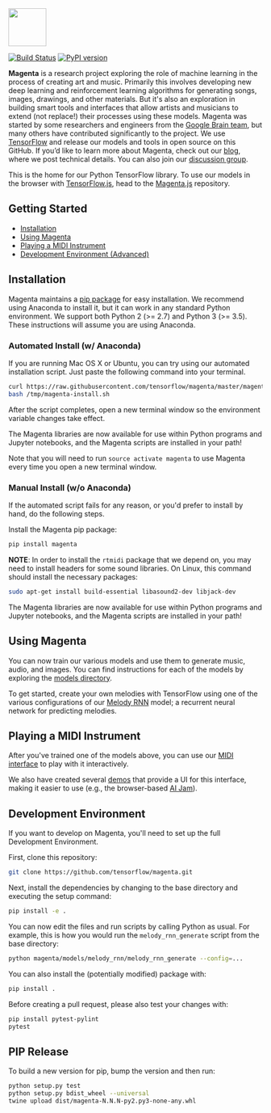 
<img src="magenta-logo-bg.png" height="75">

[![Build Status](https://travis-ci.org/tensorflow/magenta.svg?branch=master)](https://travis-ci.org/tensorflow/magenta)
 [![PyPI version](https://badge.fury.io/py/magenta.svg)](https://badge.fury.io/py/magenta)

**Magenta** is a research project exploring the role of machine learning
in the process of creating art and music.  Primarily this
involves developing new deep learning and reinforcement learning
algorithms for generating songs, images, drawings, and other materials. But it's also
an exploration in building smart tools and interfaces that allow
artists and musicians to extend (not replace!) their processes using
these models.  Magenta was started by some researchers and engineers
from the [Google Brain team](https://research.google.com/teams/brain/),
but many others have contributed significantly to the project. We use
[TensorFlow](https://www.tensorflow.org) and release our models and
tools in open source on this GitHub.  If you’d like to learn more
about Magenta, check out our [blog](https://magenta.tensorflow.org),
where we post technical details.  You can also join our [discussion
group](https://groups.google.com/a/tensorflow.org/forum/#!forum/magenta-discuss).

This is the home for our Python TensorFlow library. To use our models in the browser with [TensorFlow.js](https://js.tensorflow.org/), head to the [Magenta.js](https://github.com/tensorflow/magenta-js) repository.

## Getting Started

* [Installation](#installation)
* [Using Magenta](#using-magenta)
* [Playing a MIDI Instrument](#playing-a-midi-instrument)
* [Development Environment (Advanced)](#development-environment)

## Installation

Magenta maintains a [pip package](https://pypi.python.org/pypi/magenta) for easy
installation. We recommend using Anaconda to install it, but it can work in any
standard Python environment. We support both Python 2 (>= 2.7) and Python 3 (>= 3.5).
These instructions will assume you are using Anaconda.

### Automated Install (w/ Anaconda)

If you are running Mac OS X or Ubuntu, you can try using our automated
installation script. Just paste the following command into your terminal.

```bash
curl https://raw.githubusercontent.com/tensorflow/magenta/master/magenta/tools/magenta-install.sh > /tmp/magenta-install.sh
bash /tmp/magenta-install.sh
```

After the script completes, open a new terminal window so the environment
variable changes take effect.

The Magenta libraries are now available for use within Python programs and
Jupyter notebooks, and the Magenta scripts are installed in your path!

Note that you will need to run `source activate magenta` to use Magenta every
time you open a new terminal window.

### Manual Install (w/o Anaconda)

If the automated script fails for any reason, or you'd prefer to install by
hand, do the following steps.

Install the Magenta pip package:

```bash
pip install magenta
```

**NOTE**: In order to install the `rtmidi` package that we depend on, you may need to install headers for some sound libraries. On Linux, this command should install the necessary packages:

```bash
sudo apt-get install build-essential libasound2-dev libjack-dev
```

The Magenta libraries are now available for use within Python programs and
Jupyter notebooks, and the Magenta scripts are installed in your path!

## Using Magenta

You can now train our various models and use them to generate music, audio, and images. You can
find instructions for each of the models by exploring the [models directory](magenta/models).

To get started, create your own melodies with TensorFlow using one of the various configurations of our [Melody RNN](magenta/models/melody_rnn) model; a recurrent neural network for predicting melodies.

## Playing a MIDI Instrument

After you've trained one of the models above, you can use our [MIDI interface](magenta/interfaces/midi) to play with it interactively.

We also have created several [demos](https://github.com/tensorflow/magenta-demos) that provide a UI for this interface, making it easier to use (e.g., the browser-based [AI Jam](https://github.com/tensorflow/magenta-demos/tree/master/ai-jam-js)).

## Development Environment
If you want to develop on Magenta, you'll need to set up the full Development Environment.

First, clone this repository:

```bash
git clone https://github.com/tensorflow/magenta.git
```

Next, install the dependencies by changing to the base directory and executing the setup command:

```bash
pip install -e .
```

You can now edit the files and run scripts by calling Python as usual. For example, this is how you would run the `melody_rnn_generate` script from the base directory:

```bash
python magenta/models/melody_rnn/melody_rnn_generate --config=...
```

You can also install the (potentially modified) package with:

```bash
pip install .
```

Before creating a pull request, please also test your changes with:

```bash
pip install pytest-pylint
pytest
```

## PIP Release

To build a new version for pip, bump the version and then run:

```bash
python setup.py test
python setup.py bdist_wheel --universal
twine upload dist/magenta-N.N.N-py2.py3-none-any.whl
```
